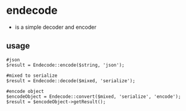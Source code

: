 # endecode
- is a simple decoder and encoder

## usage
```
#json
$result = Endecode::encode($string, 'json');
```
```
#mixed to serialize
$result = Endecode::decode($mixed, 'serialize');
```
```
#encode object
$encodeObject = Endecode::convert($mixed, 'serialize', 'encode');
$result = $encodeObject->getResult();
```